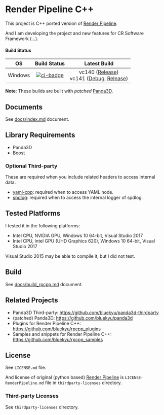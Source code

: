 # Render Pipeline C++

This project is C++ ported version of [Render Pipeline](https://github.com/tobspr/RenderPipeline).

And I am developing the project and new features for CR Software Framework (...).

#### Build Status
| OS       | Build Status           | Latest Build                                                                                |
| :------: | :--------------------: | :-----------------------------------------------------------------------------------------: |
| Windows  | [![ci-badge]][ci-link] | vc140 ([Release][vc140-release])<br/>vc141 ([Debug][vc141-debug], [Release][vc141-release]) |

[ci-badge]: https://ci.appveyor.com/api/projects/status/uo5j9rd751aux6l1/branch/master?svg=true "AppVeyor build status"
[ci-link]: https://ci.appveyor.com/project/bluekyu/render-pipeline-cpp/branch/master "AppVeyor build link"
[vc140-release]: https://ci.appveyor.com/api/projects/bluekyu/render-pipeline-cpp/artifacts/render_pipeline_cpp.7z?branch=master&job=Image%3A+Visual+Studio+2015%3B+Configuration%3A+Release "Download latest vc140 build (Release)"
[vc141-debug]: https://ci.appveyor.com/api/projects/bluekyu/render-pipeline-cpp/artifacts/render_pipeline_cpp.7z?branch=master&job=Image%3A+Visual+Studio+2017%3B+Configuration%3A+Debug "Download latest vc141 build (Debug)"
[vc141-release]: https://ci.appveyor.com/api/projects/bluekyu/render-pipeline-cpp/artifacts/render_pipeline_cpp.7z?branch=master&job=Image%3A+Visual+Studio+2017%3B+Configuration%3A+Release "Download latest vc141 build (Release)"

**Note**: These builds are built with *patched* [Panda3D](https://github.com/bluekyu/panda3d).



## Documents
See [docs/index.md](docs/index.md) document.



## Library Requirements
- Panda3D
- Boost

### Optional Third-party
These are required when you include related headers to access internal data.

- [yaml-cpp](https://github.com/jbeder/yaml-cpp): required when to access YAML node.
- [spdlog](https://github.com/gabime/spdlog): required when to access the internal logger of spdlog.



## Tested Platforms
I tested it in the following platforms:
- Intel CPU, NVIDIA GPU, Windows 10 64-bit, Visual Studio 2017
- Intel CPU, Intel GPU (UHD Graphics 620), Windows 10 64-bit, Visual Studio 2017

Visual Studio 2015 may be able to compile it, but I did not test.


## Build
See [docs/build_rpcpp.md](docs/build_rpcpp.md) document.



## Related Projects
- Panda3D Third-party: https://github.com/bluekyu/panda3d-thirdparty
- (patched) Panda3D: https://github.com/bluekyu/panda3d
- Plugins for Render Pipeline C++: https://github.com/bluekyu/rpcpp_plugins
- Samples and snippets for Render Pipeline C++: https://github.com/bluekyu/rpcpp_samples



## License
See `LICENSE.md` file.

And license of original (python based) [Render Pipeline](https://github.com/tobspr/RenderPipeline)
is `LICENSE-RenderPipeline.md` file in `thirdparty-licenses` directory.

### Third-party Licenses
See `thirdparty-licenses` directory.
